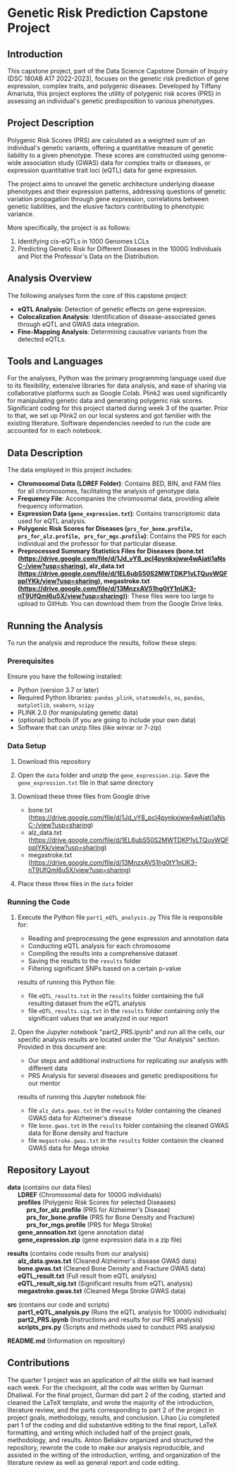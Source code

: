 # Genetic Risk Prediction Capstone Project

## Introduction

This capstone project, part of the Data Science Capstone Domain of Inquiry (DSC 180AB A17 2022-2023), focuses on the genetic risk prediction of gene expression, complex traits, and polygenic diseases. Developed by Tiffany Amariuta, this project explores the utility of polygenic risk scores (PRS) in assessing an individual's genetic predisposition to various phenotypes.

## Project Description

Polygenic Risk Scores (PRS) are calculated as a weighted sum of an individual's genetic variants, offering a quantitative measure of genetic liability to a given phenotype. These scores are constructed using genome-wide association study (GWAS) data for complex traits or diseases, or expression quantitative trait loci (eQTL) data for gene expression.

The project aims to unravel the genetic architecture underlying disease phenotypes and their expression patterns, addressing questions of genetic variation propagation through gene expression, correlations between genetic liabilities, and the elusive factors contributing to phenotypic variance.

More specifically, the project is as follows: 
1. Identifying cis-eQTLs in 1000 Genomes LCLs
2. Predicting Genetic Risk for Different Diseases in the 1000G Individuals and Plot the Professor's Data on the Distribution. 


## Analysis Overview

The following analyses form the core of this capstone project:

- **eQTL Analysis**: Detection of genetic effects on gene expression.
- **Colocalization Analysis**: Identification of disease-associated genes through eQTL and GWAS data integration.
- **Fine-Mapping Analysis**: Determining causative variants from the detected eQTLs.

## Tools and Languages

For the analyses, Python was the primary programming language used due to its flexibility, extensive libraries for data analysis, and ease of sharing via collaborative platforms such as Google Colab.
Plink2 was used significantly for manipulating genetic data and generating polygenic risk scores. Significant coding for this project started during week 3 of the quarter. Prior to that, we set up 
Plink2 on our local systems and got familier with the existing literature. Software dependencies needed to run the code are accounted for in each notebook.

## Data Description

The data employed in this project includes:

- **Chromosomal Data (LDREF Folder)**: Contains BED, BIN, and FAM files for all chromosomes, facilitating the analysis of genotype data.
- **Frequency File**: Accompanies the chromosomal data, providing allele frequency information.
- **Expression Data (`gene_expression.txt`)**: Contains transcriptomic data used for eQTL analysis.
- **Polygenic Risk Scores for Diseases (`prs_for_bone.profile, prs_for_alz.profile, prs_for_mgs.profile`)**: Contains the PRS for each individual and the professor for that particular disease.
- **Preprocessed Summary Statistics Files for Diseases (bone.txt (https://drive.google.com/file/d/1Jd_vY8_pcI4pynkxjww4wAjati1aNsC-/view?usp=sharing), alz_data.txt (https://drive.google.com/file/d/1EL6ubS50S2MWTDKP1vLTQuvWQFpplYKk/view?usp=sharing), megastroke.txt (https://drive.google.com/file/d/13MnzxAV51hg0tY1nUK3-nT9UfQmI6u5X/view?usp=sharing))**: These files were too large to upload to GitHub. You can download them from the Google Drive links.

## Running the Analysis

To run the analysis and reproduce the results, follow these steps:

### Prerequisites

Ensure you have the following installed:
- Python (version 3.7 or later)
- Required Python libraries: `pandas_plink`, `statsmodels`, `os`, `pandas`, `matplotlib`, `seaborn`, `scipy`
- PLINK 2.0 (for manipulating genetic data)
- (optional) bcftools (if you are going to include your own data)
- Software that can unzip files (like winrar or 7-zip)

### Data Setup

1. Download this repository

2. Open the `data` folder and unzip the `gene_expression.zip`. Save the `gene_expression.txt` file in that same directory

3. Download these three files from Google drive
   - bone.txt (https://drive.google.com/file/d/1Jd_vY8_pcI4pynkxjww4wAjati1aNsC-/view?usp=sharing)
   - alz_data.txt (https://drive.google.com/file/d/1EL6ubS50S2MWTDKP1vLTQuvWQFpplYKk/view?usp=sharing)
   - megastroke.txt (https://drive.google.com/file/d/13MnzxAV51hg0tY1nUK3-nT9UfQmI6u5X/view?usp=sharing)

4. Place these three files in the `data` folder
   
### Running the Code

1. Execute the Python file `part1_eQTL_analysis.py` This file is responsible for:
   - Reading and preprocessing the gene expression and annotation data
   - Conducting eQTL analysis for each chromosome
   - Compiling the results into a comprehensive dataset
   - Saving the results to the `results` folder
   - Filtering significant SNPs based on a certain p-value
   
   results of running this Python file:
   - file `eQTL_results.txt` in the `results` folder containing the full resulting dataset from the eQTL analysis
   - file `eQTL_results.sig.txt` in the `results` folder containing only the significant values that we analyzed in our report  
   
2. Open the Jupyter notebook "part2_PRS.ipynb" and run all the cells, our specific analysis results are located under the "Our Analysis" section. Provided in this document are:
    - Our steps and additional instructions for replicating our analysis with different data
    - PRS Analysis for several diseases and genetic predispositions for our mentor

   results of running this Jupyter notebook file:
   - file `alz_data.gwas.txt` in the `results` folder containing the cleaned GWAS data for Alzheimer's disease
   - file `bone.gwas.txt` in the `results` folder containing the cleaned GWAS data for Bone density and fracture
   - file `megastroke.gwas.txt` in the `results` folder containin the cleaned GWAS data for Mega stroke

## Repository Layout

**data** (contains our data files)  
&nbsp;&nbsp;&nbsp;&nbsp;&nbsp;&nbsp;**LDREF** (Chromosomal data for 1000G individuals)  
&nbsp;&nbsp;&nbsp;&nbsp;&nbsp;&nbsp;**profiles** (Polygenic Risk Scores for selected Diseases)  
&nbsp;&nbsp;&nbsp;&nbsp;&nbsp;&nbsp;&nbsp;&nbsp;&nbsp;&nbsp;&nbsp;**prs_for_alz.profile** (PRS for Alzheimer's Disease)  
&nbsp;&nbsp;&nbsp;&nbsp;&nbsp;&nbsp;&nbsp;&nbsp;&nbsp;&nbsp;&nbsp;**prs_for_bone.profile** (PRS for Bone Density and Fracture)  
&nbsp;&nbsp;&nbsp;&nbsp;&nbsp;&nbsp;&nbsp;&nbsp;&nbsp;&nbsp;&nbsp;**prs_for_mgs.profile** (PRS for Mega Stroke)  
&nbsp;&nbsp;&nbsp;&nbsp;&nbsp;&nbsp;**gene_annoation.txt** (gene annotation data)  
&nbsp;&nbsp;&nbsp;&nbsp;&nbsp;&nbsp;**gene_expression.zip** (gene expression data in a zip file)  
    
**results** (contains code results from our analysis)  
&nbsp;&nbsp;&nbsp;&nbsp;&nbsp;&nbsp;**alz_data.gwas.txt** (Cleaned Alzheimer's disease GWAS data)  
&nbsp;&nbsp;&nbsp;&nbsp;&nbsp;&nbsp;**bone.gwas.txt** (Cleaned Bone Density and Fracture GWAS data)  
&nbsp;&nbsp;&nbsp;&nbsp;&nbsp;&nbsp;**eQTL_result.txt** (Full result from eQTL analysis)  
&nbsp;&nbsp;&nbsp;&nbsp;&nbsp;&nbsp;**eQTL_result_sig.txt** (Significant results from eQTL analysis)  
&nbsp;&nbsp;&nbsp;&nbsp;&nbsp;&nbsp;**megastroke.gwas.txt** (Cleaned Mega Stroke GWAS data)

**src** (contains our code and scripts)  
&nbsp;&nbsp;&nbsp;&nbsp;&nbsp;&nbsp;**part1_eQTL_analysis.py** (Runs the eQTL analysis for 1000G individuals)  
&nbsp;&nbsp;&nbsp;&nbsp;&nbsp;&nbsp;**part2_PRS.ipynb** (Instructions and results for our PRS analysis)  
&nbsp;&nbsp;&nbsp;&nbsp;&nbsp;&nbsp;**scripts_prs.py** (Scripts and methods used to conduct PRS analysis)  

**README.md** (Information on repository)  


## Contributions

The quarter 1 project was an application of all the skills we had learned each week. For the checkpoint, all the code was written by Gurman Dhaliwal. For the final project, Gurman did part 2 of the coding, started and cleaned the LaTeX template, and wrote the majority of the introduction, literature review, and the parts corresponding to part 2 of the project in project goals, methodology, results, and conclusion. Lihao Liu completed part 1 of the coding and did substantive editing to the final report, LaTeX formatting, and writing which included half of the project goals, methodology, and results. Anton Beliakov organized and structured the repository, rewrote the code to make our analysis reproducible, and assisted in the writing of the introduction, writing, and organization of the literature review as well as general report and code editing.
